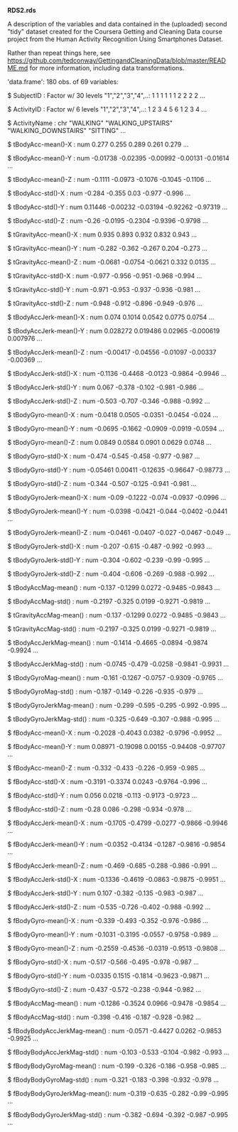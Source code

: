__RDS2.rds__

A description of the variables and data contained in the (uploaded) second "tidy" dataset created for the Coursera Getting and Cleaning Data course project from the Human Activity Recognition Using Smartphones Dataset. 

Rather than repeat things here, see https://github.com/tedconway/GettingandCleaningData/blob/master/README.md for more information, including data transformations.


'data.frame':	180 obs. of  69 variables:

 $ SubjectID                  : Factor w/ 30 levels "1","2","3","4",..: 1 1 1 1 1 1 2 2 2 2 ...

 $ ActivityID                 : Factor w/ 6 levels "1","2","3","4",..: 1 2 3 4 5 6 1 2 3 4 ...

 $ ActivityName               : chr  "WALKING" "WALKING_UPSTAIRS" "WALKING_DOWNSTAIRS" "SITTING" ...

 $ tBodyAcc-mean()-X          : num  0.277 0.255 0.289 0.261 0.279 ...

 $ tBodyAcc-mean()-Y          : num  -0.01738 -0.02395 -0.00992 -0.00131 -0.01614 ...

 $ tBodyAcc-mean()-Z          : num  -0.1111 -0.0973 -0.1076 -0.1045 -0.1106 ...

 $ tBodyAcc-std()-X           : num  -0.284 -0.355 0.03 -0.977 -0.996 ...

 $ tBodyAcc-std()-Y           : num  0.11446 -0.00232 -0.03194 -0.92262 -0.97319 ...

 $ tBodyAcc-std()-Z           : num  -0.26 -0.0195 -0.2304 -0.9396 -0.9798 ...

 $ tGravityAcc-mean()-X       : num  0.935 0.893 0.932 0.832 0.943 ...

 $ tGravityAcc-mean()-Y       : num  -0.282 -0.362 -0.267 0.204 -0.273 ...

 $ tGravityAcc-mean()-Z       : num  -0.0681 -0.0754 -0.0621 0.332 0.0135 ...

 $ tGravityAcc-std()-X        : num  -0.977 -0.956 -0.951 -0.968 -0.994 ...

 $ tGravityAcc-std()-Y        : num  -0.971 -0.953 -0.937 -0.936 -0.981 ...

 $ tGravityAcc-std()-Z        : num  -0.948 -0.912 -0.896 -0.949 -0.976 ...

 $ tBodyAccJerk-mean()-X      : num  0.074 0.1014 0.0542 0.0775 0.0754 ...

 $ tBodyAccJerk-mean()-Y      : num  0.028272 0.019486 0.02965 -0.000619 0.007976 ...

 $ tBodyAccJerk-mean()-Z      : num  -0.00417 -0.04556 -0.01097 -0.00337 -0.00369 ...

 $ tBodyAccJerk-std()-X       : num  -0.1136 -0.4468 -0.0123 -0.9864 -0.9946 ...

 $ tBodyAccJerk-std()-Y       : num  0.067 -0.378 -0.102 -0.981 -0.986 ...

 $ tBodyAccJerk-std()-Z       : num  -0.503 -0.707 -0.346 -0.988 -0.992 ...

 $ tBodyGyro-mean()-X         : num  -0.0418 0.0505 -0.0351 -0.0454 -0.024 ...

 $ tBodyGyro-mean()-Y         : num  -0.0695 -0.1662 -0.0909 -0.0919 -0.0594 ...

 $ tBodyGyro-mean()-Z         : num  0.0849 0.0584 0.0901 0.0629 0.0748 ...

 $ tBodyGyro-std()-X          : num  -0.474 -0.545 -0.458 -0.977 -0.987 ...

 $ tBodyGyro-std()-Y          : num  -0.05461 0.00411 -0.12635 -0.96647 -0.98773 ...

 $ tBodyGyro-std()-Z          : num  -0.344 -0.507 -0.125 -0.941 -0.981 ...

 $ tBodyGyroJerk-mean()-X     : num  -0.09 -0.1222 -0.074 -0.0937 -0.0996 ...

 $ tBodyGyroJerk-mean()-Y     : num  -0.0398 -0.0421 -0.044 -0.0402 -0.0441 ...

 $ tBodyGyroJerk-mean()-Z     : num  -0.0461 -0.0407 -0.027 -0.0467 -0.049 ...

 $ tBodyGyroJerk-std()-X      : num  -0.207 -0.615 -0.487 -0.992 -0.993 ...

 $ tBodyGyroJerk-std()-Y      : num  -0.304 -0.602 -0.239 -0.99 -0.995 ...

 $ tBodyGyroJerk-std()-Z      : num  -0.404 -0.606 -0.269 -0.988 -0.992 ...

 $ tBodyAccMag-mean()         : num  -0.137 -0.1299 0.0272 -0.9485 -0.9843 ...

 $ tBodyAccMag-std()          : num  -0.2197 -0.325 0.0199 -0.9271 -0.9819 ...

 $ tGravityAccMag-mean()      : num  -0.137 -0.1299 0.0272 -0.9485 -0.9843 ...

 $ tGravityAccMag-std()       : num  -0.2197 -0.325 0.0199 -0.9271 -0.9819 ...

 $ tBodyAccJerkMag-mean()     : num  -0.1414 -0.4665 -0.0894 -0.9874 -0.9924 ...

 $ tBodyAccJerkMag-std()      : num  -0.0745 -0.479 -0.0258 -0.9841 -0.9931 ...

 $ tBodyGyroMag-mean()        : num  -0.161 -0.1267 -0.0757 -0.9309 -0.9765 ...

 $ tBodyGyroMag-std()         : num  -0.187 -0.149 -0.226 -0.935 -0.979 ...

 $ tBodyGyroJerkMag-mean()    : num  -0.299 -0.595 -0.295 -0.992 -0.995 ...

 $ tBodyGyroJerkMag-std()     : num  -0.325 -0.649 -0.307 -0.988 -0.995 ...

 $ fBodyAcc-mean()-X          : num  -0.2028 -0.4043 0.0382 -0.9796 -0.9952 ...

 $ fBodyAcc-mean()-Y          : num  0.08971 -0.19098 0.00155 -0.94408 -0.97707 ...

 $ fBodyAcc-mean()-Z          : num  -0.332 -0.433 -0.226 -0.959 -0.985 ...

 $ fBodyAcc-std()-X           : num  -0.3191 -0.3374 0.0243 -0.9764 -0.996 ...

 $ fBodyAcc-std()-Y           : num  0.056 0.0218 -0.113 -0.9173 -0.9723 ...

 $ fBodyAcc-std()-Z           : num  -0.28 0.086 -0.298 -0.934 -0.978 ...

 $ fBodyAccJerk-mean()-X      : num  -0.1705 -0.4799 -0.0277 -0.9866 -0.9946 ...

 $ fBodyAccJerk-mean()-Y      : num  -0.0352 -0.4134 -0.1287 -0.9816 -0.9854 ...

 $ fBodyAccJerk-mean()-Z      : num  -0.469 -0.685 -0.288 -0.986 -0.991 ...

 $ fBodyAccJerk-std()-X       : num  -0.1336 -0.4619 -0.0863 -0.9875 -0.9951 ...

 $ fBodyAccJerk-std()-Y       : num  0.107 -0.382 -0.135 -0.983 -0.987 ...

 $ fBodyAccJerk-std()-Z       : num  -0.535 -0.726 -0.402 -0.988 -0.992 ...

 $ fBodyGyro-mean()-X         : num  -0.339 -0.493 -0.352 -0.976 -0.986 ...

 $ fBodyGyro-mean()-Y         : num  -0.1031 -0.3195 -0.0557 -0.9758 -0.989 ...

 $ fBodyGyro-mean()-Z         : num  -0.2559 -0.4536 -0.0319 -0.9513 -0.9808 ...

 $ fBodyGyro-std()-X          : num  -0.517 -0.566 -0.495 -0.978 -0.987 ...

 $ fBodyGyro-std()-Y          : num  -0.0335 0.1515 -0.1814 -0.9623 -0.9871 ...

 $ fBodyGyro-std()-Z          : num  -0.437 -0.572 -0.238 -0.944 -0.982 ...

 $ fBodyAccMag-mean()         : num  -0.1286 -0.3524 0.0966 -0.9478 -0.9854 ...

 $ fBodyAccMag-std()          : num  -0.398 -0.416 -0.187 -0.928 -0.982 ...

 $ fBodyBodyAccJerkMag-mean() : num  -0.0571 -0.4427 0.0262 -0.9853 -0.9925 ...

 $ fBodyBodyAccJerkMag-std()  : num  -0.103 -0.533 -0.104 -0.982 -0.993 ...

 $ fBodyBodyGyroMag-mean()    : num  -0.199 -0.326 -0.186 -0.958 -0.985 ...

 $ fBodyBodyGyroMag-std()     : num  -0.321 -0.183 -0.398 -0.932 -0.978 ...

 $ fBodyBodyGyroJerkMag-mean(): num  -0.319 -0.635 -0.282 -0.99 -0.995 ...

 $ fBodyBodyGyroJerkMag-std() : num  -0.382 -0.694 -0.392 -0.987 -0.995 ... 
